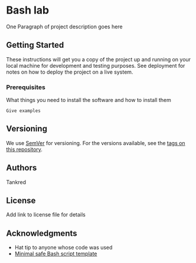 # Bash lab

One Paragraph of project description goes here

## Getting Started

These instructions will get you a copy of the project up and running on your local machine for development and testing purposes. See deployment for notes on how to deploy the project on a live system.

### Prerequisites

What things you need to install the software and how to install them

```
Give examples
```

## Versioning

We use [SemVer](http://semver.org/) for versioning. For the versions available, see the [tags on this repository](https://github.com/your/project/tags).

## Authors

Tankred

## License

Add link to license file for details

## Acknowledgments

* Hat tip to anyone whose code was used
* [Minimal safe Bash script template](https://betterdev.blog/minimal-safe-bash-script-template/)
